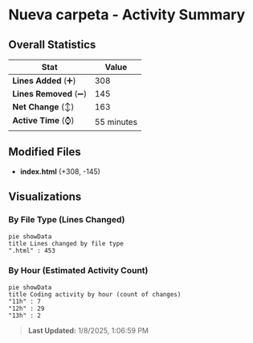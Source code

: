 # Nueva carpeta - Activity Summary 

## Overall Statistics

| Stat                   | Value                                                             |
| ---------------------- | ----------------------------------------------------------------- |
| **Lines Added** (➕)   | 308                                          |
| **Lines Removed** (➖) | 145                                        |
| **Net Change** (↕)    | 163                |
| **Active Time** (⌚)   | 55 minutes |


## Modified Files
- **index.html** (+308, -145)

## Visualizations

### By File Type (Lines Changed)

```mermaid
pie showData
title Lines changed by file type
".html" : 453
```

### By Hour (Estimated Activity Count)

```mermaid
pie showData
title Coding activity by hour (count of changes)
"11h" : 7
"12h" : 29
"13h" : 2
```


> **Last Updated:** 1/8/2025, 1:06:59 PM